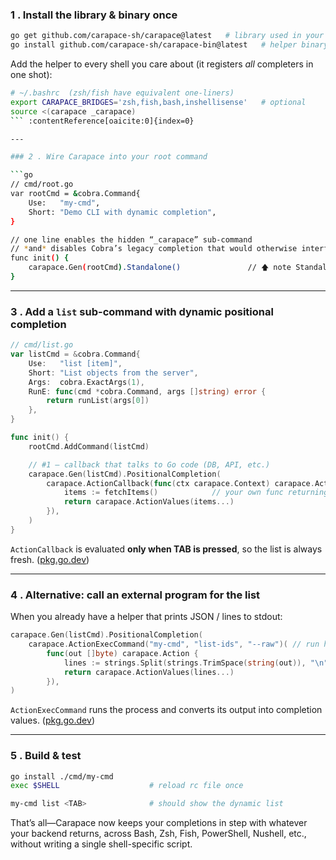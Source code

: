 ### 1 . Install the library & binary once

```bash
go get github.com/carapace-sh/carapace@latest   # library used in your app
go install github.com/carapace-sh/carapace-bin@latest   # helper binary users will source
```

Add the helper to every shell you care about (it registers *all* completers in one shot):

````bash
# ~/.bashrc  (zsh/fish have equivalent one-liners)
export CARAPACE_BRIDGES='zsh,fish,bash,inshellisense'   # optional
source <(carapace _carapace)
``` :contentReference[oaicite:0]{index=0}

---

### 2 . Wire Carapace into your root command

```go
// cmd/root.go
var rootCmd = &cobra.Command{
    Use:   "my-cmd",
    Short: "Demo CLI with dynamic completion",
}

// one line enables the hidden “_carapace” sub-command
// *and* disables Cobra’s legacy completion that would otherwise interfere.
func init() {
    carapace.Gen(rootCmd).Standalone()               // 🡅 note Standalone docs :contentReference[oaicite:1]{index=1}
}
````

---

### 3 . Add a `list` sub-command with **dynamic** positional completion

```go
// cmd/list.go
var listCmd = &cobra.Command{
    Use:   "list [item]",
    Short: "List objects from the server",
    Args:  cobra.ExactArgs(1),
    RunE: func(cmd *cobra.Command, args []string) error {
        return runList(args[0])
    },
}

func init() {
    rootCmd.AddCommand(listCmd)

    // #1 — callback that talks to Go code (DB, API, etc.)
    carapace.Gen(listCmd).PositionalCompletion(
        carapace.ActionCallback(func(ctx carapace.Context) carapace.Action {
            items := fetchItems()            // your own func returning []string
            return carapace.ActionValues(items...)
        }),
    )
}
```

`ActionCallback` is evaluated **only when TAB is pressed**, so the list is always fresh. ([pkg.go.dev][1])

---

### 4 . Alternative: call an external program for the list

When you already have a helper that prints JSON / lines to stdout:

```go
carapace.Gen(listCmd).PositionalCompletion(
    carapace.ActionExecCommand("my-cmd", "list-ids", "--raw")( // run helper
        func(out []byte) carapace.Action {
            lines := strings.Split(strings.TrimSpace(string(out)), "\n")
            return carapace.ActionValues(lines...)
        }),
)
```

`ActionExecCommand` runs the process and converts its output into completion values. ([pkg.go.dev][1])

---

### 5 . Build & test

```bash
go install ./cmd/my-cmd
exec $SHELL                    # reload rc file once

my-cmd list <TAB>              # should show the dynamic list
```

That’s all—Carapace now keeps your completions in step with whatever your backend returns, across Bash, Zsh, Fish, PowerShell, Nushell, etc., without writing a single shell-specific script.

[1]: https://pkg.go.dev/github.com/carapace-sh/carapace?utm_source=chatgpt.com "carapace package - github.com/carapace-sh/carapace - Go Packages"
